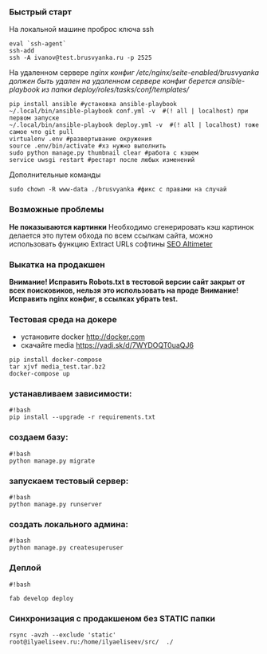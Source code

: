 ### Быстрый старт ###

На локальной машине проброс ключа ssh
```
eval `ssh-agent`
ssh-add
ssh -A ivanov@test.brusvyanka.ru -p 2525
```

На удаленном сервере
_nginx конфиг /etc/nginx/seite-enabled/brusvyanka должен быть удален на удаленном сервере_
_конфиг берется ansible-playbook из папки deploy/roles/tasks/conf/templates/_

```
pip install ansible #установка ansible-playbook
~/.local/bin/ansible-playbook conf.yml -v  #(! all | localhost) при первом запуске
~/.local/bin/ansible-playbook deploy.yml -v  #(! all | localhost) тоже самое что git pull
virtualenv .env #развертывание окружения
source .env/bin/activate #хз нужно выполнить
sudo python manage.py thumbnail clear #работа с кэшем
service uwsgi restart #рестарт после любых изменений
```

Дополнительные команды
```
sudo chown -R www-data ./brusvyanka #фикс с правами на случай
```

### Возможные проблемы ###
**Не показываются картинки**
Необходимо сгенерировать кэш картинок делается это путем обхода по всем ссылкам сайта, можно использовать функцию Extract URLs софтины [SEO Altimeter](http://cleverstat.com/ru/prm-extract-urls.htm) 

### Выкатка на продакшен ###
**Внимание! Исправить Robots.txt в тестовой версии сайт закрыт от всех поисковиков, нельзя это использовать на проде**
**Внимание! Исправить nginx конфиг, в ссылках убрать test.**

### Тестовая среда на докере ###

 * установите docker http://docker.com
 * скачайте media https://yadi.sk/d/7WYDOQT0uaQJ6


```
pip install docker-compose
tar xjvf media_test.tar.bz2
docker-compose up
```


### устанавливаем зависимости: ###

```
#!bash
pip install --upgrade -r requirements.txt

```

### создаем базу: ###

```
#!bash
python manage.py migrate

```

### запускаем тестовый сервер: ###

```
#!bash
python manage.py runserver

```

### создать локального админа: ###

```
#!bash
python manage.py createsuperuser

```


### Деплой ###

```
#!bash

fab develop deploy
```

### Синхронизация с продакшеном без STATIC папки ###
```
rsync -avzh --exclude 'static' root@ilyaeliseev.ru:/home/ilyaeliseev/src/  ./
```